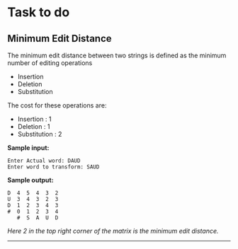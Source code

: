 # Task to do
## Minimum Edit Distance
The minimum edit distance between two strings is defined as the minimum number of editing operations
- Insertion
- Deletion
- Substitution

The cost for these operations are:
- Insertion : 1
- Deletion : 1
- Substitution : 2

**Sample input:** 
```
Enter Actual word: DAUD      
Enter word to transform: SAUD
```
**Sample output:** 
```
D  4  5  4  3  2
U  3  4  3  2  3
D  1  2  3  4  3
#  0  1  2  3  4
   #  S  A  U  D 
```
*Here 2 in the top right corner of the matrix is the minimum edit distance.*

---
